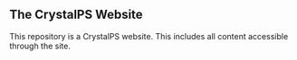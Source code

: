 ## The CrystalPS Website

This repository is a CrystalPS website. This includes all content accessible through the site.
